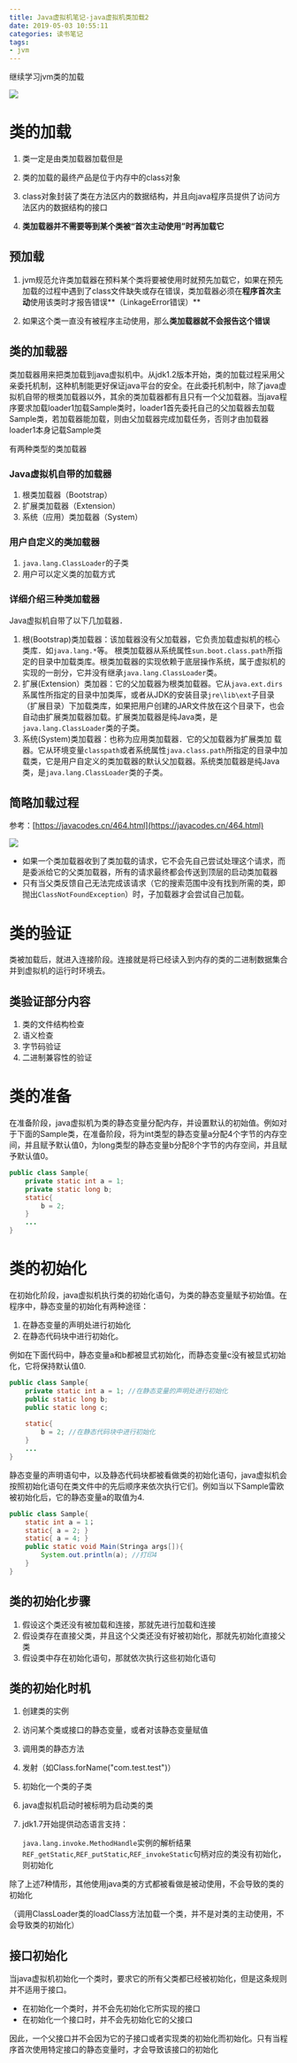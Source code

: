 ```yaml
---
title: Java虚拟机笔记-java虚拟机类加载2
date: 2019-05-03 10:55:11
categories: 读书笔记
tags:
- jvm
---
```


继续学习jvm类的加载

<!-- more -->

![](Java虚拟机笔记-java虚拟机类加载2/1.jpg)

# 类的加载

1. 类一定是由类加载器加载但是

2. 类的加载的最终产品是位于内存中的class对象

3. class对象封装了类在方法区内的数据结构，并且向java程序员提供了访问方法区内的数据结构的接口
4. **类加载器并不需要等到某个类被“首次主动使用”时再加载它**

## 预加载

1. jvm规范允许类加载器在预料某个类将要被使用时就预先加载它，如果在预先加载的过程中遇到了class文件缺失或存在错误，类加载器必须在**程序首次主动**使用该类时才报告错误**（LinkageError错误）**

2. 如果这个类一直没有被程序主动使用，那么**类加载器就不会报告这个错误**

## 类的加载器

类加载器用来把类加载到java虚拟机中。从jdk1.2版本开始，类的加载过程采用父亲委托机制，这种机制能更好保证java平台的安全。在此委托机制中，除了java虚拟机自带的根类加载器以外，其余的类加载器都有且只有一个父加载器。当java程序要求加载loader1加载Sample类时，loader1首先委托自己的父加载器去加载Sample类，若加载器能加载，则由父加载器完成加载任务，否则才由加载器loader1本身记载Sample类

有两种类型的类加载器

### Java虚拟机自带的加载器

1. 根类加载器（Bootstrap）
2. 扩展类加载器（Extension）
3. 系统（应用）类加载器（System）

### 用户自定义的类加载器

1. `java.lang.ClassLoader`的子类
2. 用户可以定义类的加载方式

### 详细介绍三种类加载器

Java虚拟机自带了以下几加载器．

1. 根(Bootstrap)类加载器：该加载器没有父加载器，它负责加载虚拟机的核心类库．如`java.lang.*`等。
   根类加载器从系统属性`sun.boot.class.path`所指定的目录中加载类库。根类加载器的实现依赖于底层操作系统，属于虚拟机的实现的一剖分，它并没有继承`java.lang.ClassLoader`类。
2. 扩展(Extension）类加器：它的父加载器为根类加载器。它从`java.ext.dirs`系属性所指定的目录中加类厍，或者从JDK的安装目录`jre\lib\ext`子目录（扩展目录）下加载类库，如果把用户创建的JAR文件放在这个目录下，也会自动由扩展类加载器加载。扩展类加载器是纯Java类，是`java.lang.ClassLoader`类的子类。
3. 系统(System)类加载器：也称为应用类加载器．它的父加载器为扩展类加
   载器。它从环境变量`classpath`或者系统属性`java.class.path`所指定的目录中加
   载类，它是用户自定义的类加载器的默认父加载器。系统类加载器是纯Java
   类，是`java.lang.ClassLoader`类的子类。

## 简略加载过程

参考：[https://javacodes.cn/464.html](https://javacodes.cn/464.html)

![](Java虚拟机笔记-java虚拟机类加载2/2.png)

- 如果一个类加载器收到了类加载的请求，它不会先自己尝试处理这个请求，而是委派给它的父类加载器，所有的请求最终都会传送到顶层的启动类加载器
- 只有当父类反馈自己无法完成该请求（它的搜索范围中没有找到所需的类，即抛出`ClassNotFoundException`）时，子加载器才会尝试自己加载。

# 类的验证

类被加载后，就进入连接阶段。连接就是将已经读入到内存的类的二进制数据集合并到虚拟机的运行时环境去。

## 类验证部分内容

1. 类的文件结构检查
2. 语义检查
3. 字节码验证
4. 二进制兼容性的验证

# 类的准备

在准备阶段，java虚拟机为类的静态变量分配内存，并设置默认的初始值。例如对于下面的Sample类，在准备阶段，将为int类型的静态变量a分配4个字节的内存空间，并且赋予默认值0，为long类型的静态变量b分配8个字节的内存空间，并且赋予默认值0。

```java
public class Sample{
    private static int a = 1;
    private static long b;
    static{
        b = 2;
    }
    ...
}
```

# 类的初始化

在初始化阶段，java虚拟机执行类的初始化语句，为类的静态变量赋予初始值。在程序中，静态变量的初始化有两种途径：

1. 在静态变量的声明处进行初始化
2. 在静态代码块中进行初始化。

例如在下面代码中，静态变量a和b都被显式初始化，而静态变量c没有被显式初始化，它将保持默认值0.

```java
public class Sample{
    private static int a = 1; //在静态变量的声明处进行初始化
    public static long b;
    public static long c;
    
    static{
        b = 2; //在静态代码块中进行初始化
    }
    ...
}
```

静态变量的声明语句中，以及静态代码块都被看做类的初始化语句，java虚拟机会按照初始化语句在类文件中的先后顺序来依次执行它们。例如当以下Sample雷欧被初始化后，它的静态变量a的取值为4.

```java
public class Sample{
    static int a = 1；
    static{ a = 2; }
    static{ a = 4; }
    public static void Main(Stringa args[]){
        System.out.println(a); //打印4
    }
}
```

## 类的初始化步骤

1. 假设这个类还没有被加载和连接，那就先进行加载和连接
2. 假设类存在直接父类，并且这个父类还没有好被初始化，那就先初始化直接父类
3. 假设类中存在初始化语句，那就依次执行这些初始化语句

## 类的初始化时机

1. 创建类的实例

2. 访问某个类或接口的静态变量，或者对该静态变量赋值

3. 调用类的静态方法

4. 发射（如Class.forName("com.test.test")）

5. 初始化一个类的子类

6. java虚拟机启动时被标明为启动类的类

7. jdk1.7开始提供动态语言支持：

   `java.lang.invoke.MethodHandle`实例的解析结果`REF_getStatic`,`REF_putStatic`,`REF_invokeStatic`句柄对应的类没有初始化，则初始化

除了上述7种情形，其他使用java类的方式都被看做是被动使用，不会导致的类的初始化

（调用ClassLoader类的loadClass方法加载一个类，并不是对类的主动使用，不会导致类的初始化）

## 接口初始化

当java虚拟机初始化一个类时，要求它的所有父类都已经被初始化，但是这条规则并不适用于接口。

- 在初始化一个类时，并不会先初始化它所实现的接口
- 在初始化一个接口时，并不会先初始化它的父接口

因此，一个父接口并不会因为它的子接口或者实现类的初始化而初始化。只有当程序首次使用特定接口的静态变量时，才会导致该接口的初始化


